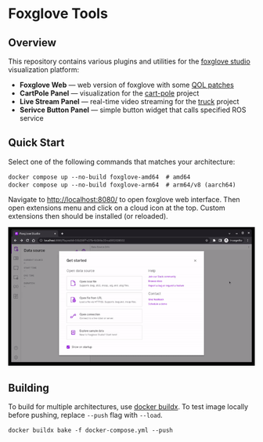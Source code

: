 # Foxglove Tools

## Overview

This repository contains various plugins and utilities for the [foxglove studio](https://foxglove.dev/) visualization platform:

- **Foxglove Web** &mdash; web version of foxglove with some [QOL patches](https://github.com/foxglove/studio/discussions/4823)
- **CartPole Panel** &mdash; visualization for the [cart-pole](https://github.com/robotics-laboratory/cart-pole) project
- **Live Stream Panel** &mdash; real-time video streaming for the [truck](https://github.com/robotics-laboratory/truck) project
- **Serivce Button Panel** &mdash; simple button widget that calls specified ROS service

## Quick Start

Select one of the following commands that matches your architecture:

```
docker compose up --no-build foxglove-amd64  # amd64
docker compose up --no-build foxglove-arm64  # arm64/v8 (aarch64)
```

Navigate to [http://localhost:8080/]() to open foxglove web interface. Then open extensions menu and click on a cloud icon at the top. Custom extensions then should be installed (or reloaded).

![How to activate custom extensions](docs/images/extensions.gif)

## Building

To build for multiple architectures, use [docker buildx](https://docs.docker.com/build/building/multi-platform/). To test image locally before pushing, replace `--push` flag with `--load`.

```
docker buildx bake -f docker-compose.yml --push
```
